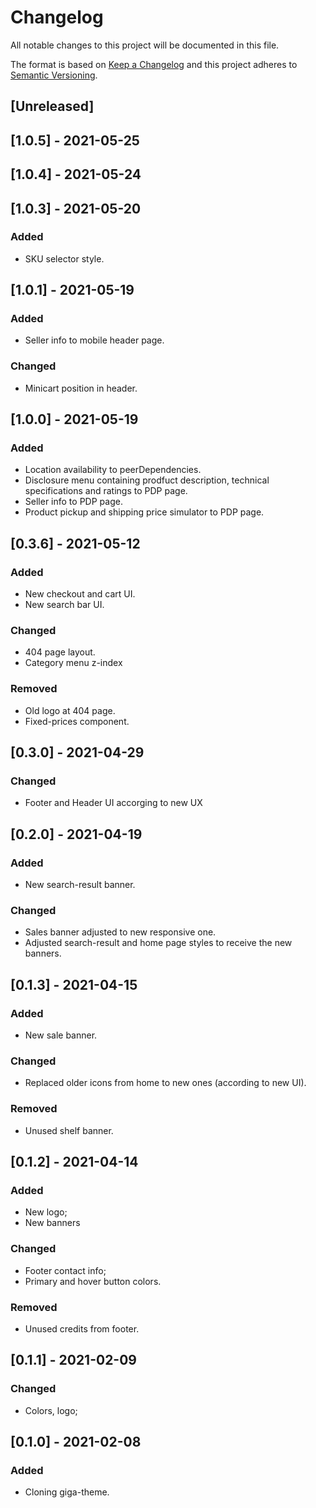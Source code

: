 # Changelog

All notable changes to this project will be documented in this file.

The format is based on [Keep a Changelog](http://keepachangelog.com/en/1.0.0/)
and this project adheres to [Semantic Versioning](http://semver.org/spec/v2.0.0.html).

## [Unreleased]

## [1.0.5] - 2021-05-25

## [1.0.4] - 2021-05-24

## [1.0.3] - 2021-05-20

### Added

- SKU selector style.

## [1.0.1] - 2021-05-19

### Added

- Seller info to mobile header page.

### Changed

- Minicart position in header.

## [1.0.0] - 2021-05-19

### Added

- Location availability to peerDependencies.
- Disclosure menu containing prodfuct description, technical specifications and ratings to PDP page.
- Seller info to PDP page.
- Product pickup and shipping price simulator to PDP page.

## [0.3.6] - 2021-05-12

### Added

- New checkout and cart UI.
- New search bar UI.

### Changed

- 404 page layout.
- Category menu z-index

### Removed

- Old logo at 404 page.
- Fixed-prices component.

## [0.3.0] - 2021-04-29
### Changed

- Footer and Header UI accorging to new UX

## [0.2.0] - 2021-04-19

### Added

- New search-result banner.

### Changed

- Sales banner adjusted to new responsive one.
- Adjusted search-result and home page styles to receive the new banners.

## [0.1.3] - 2021-04-15

### Added

- New sale banner.

### Changed

- Replaced older icons from home to new ones (according to new UI).

### Removed

- Unused shelf banner.

## [0.1.2] - 2021-04-14


### Added

- New logo;
- New banners

### Changed

- Footer contact info;
- Primary and hover button colors.

### Removed

- Unused credits from footer.

## [0.1.1] - 2021-02-09


### Changed

- Colors, logo;
## [0.1.0] - 2021-02-08

### Added

- Cloning giga-theme.